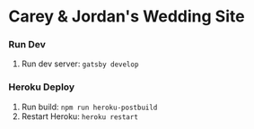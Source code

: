 # Carey & Jordan's Wedding Site

### Run Dev
1. Run dev server: `gatsby develop`

### Heroku Deploy
1. Run build: `npm run heroku-postbuild`
2. Restart Heroku: `heroku restart`

